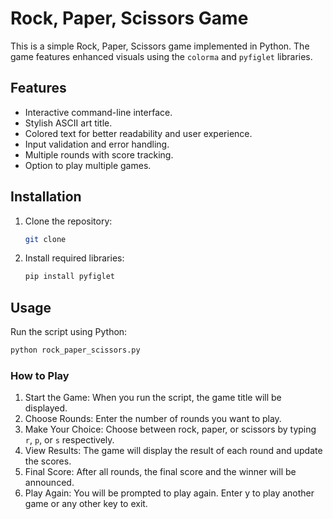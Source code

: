 # Rock, Paper, Scissors Game

This is a simple Rock, Paper, Scissors game implemented in Python. The game features enhanced visuals using the `colorma` and `pyfiglet` libraries.

## Features
- Interactive command-line interface.
- Stylish ASCII art title.
- Colored text for better readability and user experience.
- Input validation and error handling.
- Multiple rounds with score tracking.
- Option to play multiple games.

## Installation
1. Clone the repository:
    ```bash
    git clone
    ```

2. Install required libraries:
    ```bash
    pip install pyfiglet
    ```

## Usage
Run the script using Python:
```bash
python rock_paper_scissors.py
```
### How to Play
1. Start the Game: When you run the script, the game title will be displayed.
2. Choose Rounds: Enter the number of rounds you want to play.
3. Make Your Choice: Choose between rock, paper, or scissors by typing `r`, `p`, or `s` respectively.
4. View Results: The game will display the result of each round and update the scores.
5. Final Score: After all rounds, the final score and the winner will be announced.
6. Play Again: You will be prompted to play again. Enter y to play another game or any other key to exit.

